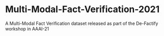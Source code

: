 # Multi-Modal-Fact-Verification-2021
A Multi-Modal Fact Verification dataset released as part of the De-Factify workshop in AAAI-21
